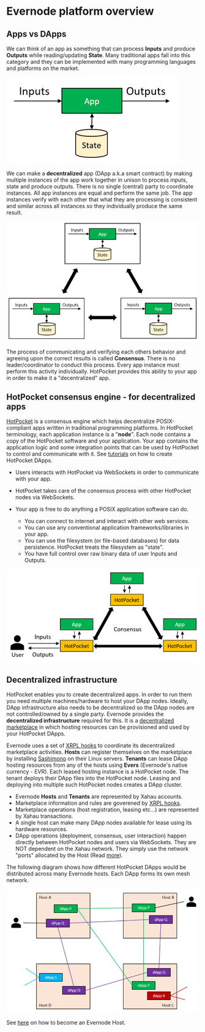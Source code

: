 # Evernode platform overview

## Apps vs DApps

We can think of an app as something that can process **Inputs** and produce **Outputs** while reading/updating **State**. Many traditional apps fall into this category and they can be implemented with many programming languages and platforms on the market.

![Structure of a DApp](../assets/dapp.png)

We can make a **decentralized** app (DApp a.k.a smart contract) by making multiple instances of the app work together in unison to process inputs, state and produce outputs. There is no single (central) party to coordinate instances. All app instances are equal and perform the same job. The app instances verify with each other that what they are processing is consistent and similar across all instances so they individually produce the same result.

![A DApp cluster](../assets/dapp-cluster.png)

The process of communicating and verifying each others behavior and agreeing upon the correct results is called **Consensus**. There is no leader/coordinator to conduct this process. Every app instance must perform this activity individually. HotPocket provides this ability to your app in order to make it a "decentralized" app.

## HotPocket consensus engine - for decentralized apps

[HotPocket](hotpocket/overview) is a consensus engine which helps decentralize POSIX-compliant apps written in traditional programming platforms. In HotPocket terminology, each application instance is a "**node**". Each node contains a copy of the HotPocket software and your application. Your app contains the application logic and some integration points that can be used by HotPocket to control and communicate with it. See [tutorials](https://github.com/EvernodeXRPL/evernode-sdk#tutorials) on how to create HotPocket DApps.

- Users interacts with HotPocket via WebSockets in order to communicate with your app.

- HotPocket takes care of the consensus process with other HotPocket nodes via WebSockets.

- Your app is free to do anything a POSIX application software can do.

  - You can connect to internet and interact with other web services.
  - You can use any conventional application frameworks/libraries in your app.
  - You can use the filesystem (or file-based databases) for data persistence. HotPocket treats the filesystem as "state".
  - You have full control over raw binary data of user Inputs and Outputs.

![HotPocket consensus](../assets/hotpocket-consensus.png)

## Decentralized infrastructure

HotPocket enables you to create decentralized apps. In order to run them you need multiple machines/hardware to host your DApp nodes. Ideally, DApp infrastructure also needs to be decentralized so the DApp nodes are not controlled/owned by a single party. Evernode provides the **decentralized infrastructure** required for this. It is a [decentralized marketplace](https://dashboard.evernode.org) in which hosting resources can be provisioned and used by your HotPocket DApps.

Evernode uses a set of [XRPL hooks](hooks/overview) to coordinate its decentralized marketplace activities. **Hosts** can register themselves on the marketplace by installing [Sashimono](sashimono/overview) on their Linux servers. **Tenants** can lease DApp hosting resources from any of the hosts using **Evers** (Evernode's native currency - EVR). Each leased hosting instance is a HotPocket node. The tenant deploys their DApp files into the HotPocket node. Leasing and deploying into multiple such HotPocket nodes creates a DApp cluster.

- Evernode **Hosts** and **Tenants** are represented by Xahau accounts.
- Marketplace information and rules are goverened by [XRPL hooks](https://hooks.xrpl.org/).
- Marketplace operations (host registration, leasing etc...) are represented by Xahau transactions.
- A single host can make many DApp nodes available for lease using its hardware resources.
- DApp operations (deployment, consensus, user interaction) happen directly between HotPocket nodes and users via WebSockets. They are NOT dependent on the Xahau network. They simply use the network "ports" allocated by the Host (Read [more](https://github.com/EvernodeXRPL/evernode-host#firewalls-and-ports)).

The following diagram shows how different HotPocket DApps would be distributed across many Evernode hosts. Each DApp forms its own mesh network.

![HotPocket consensus](../assets/evernode-dapps.png)

See [here](../hosts/evernode-host.md) on how to become an Evernode Host.
